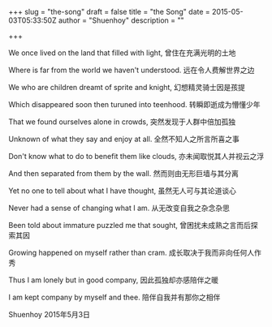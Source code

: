 +++
slug = "the-song"
draft = false
title = "the Song"
date = 2015-05-03T05:33:50Z
author = "Shuenhoy"
description = ""

+++

We once lived on the land that filled with light,
曾住在充满光明的土地

Where is far from the world we haven't understood.
远在令人费解世界之边

We who are children dreamt of sprite and knight,
幻想精灵骑士因是孩提

Which disappeared soon then turuned into teenhood.
转瞬即逝成为懵懂少年

That we found ourselves alone in crowds,
突然发现于人群中倍加孤独

Unknown of what they say and enjoy at all.
全然不知人之所言所喜之事

Don't know what to do to benefit them like clouds,
亦未闻取悦其人并视云之浮

And then separated from them by the wall.
然而则由无形巨墙与其分离

Yet no one to tell about what I have thought,
虽然无人可与其论道谈心

Never had a sense of changing what I am.
从无改变自我之杂念杂思

Been told about immature puzzled me that sought,
曾困扰未成熟之言而后探索其因

Growing happened on myself rather than cram.
成长取决于我而非向任何人作秀

Thus I am lonely but in good company,
因此孤独却亦感陪伴之暖

I am kept company by myself and thee.
陪伴自我并有那你之相伴

Shuenhoy
2015年5月3日